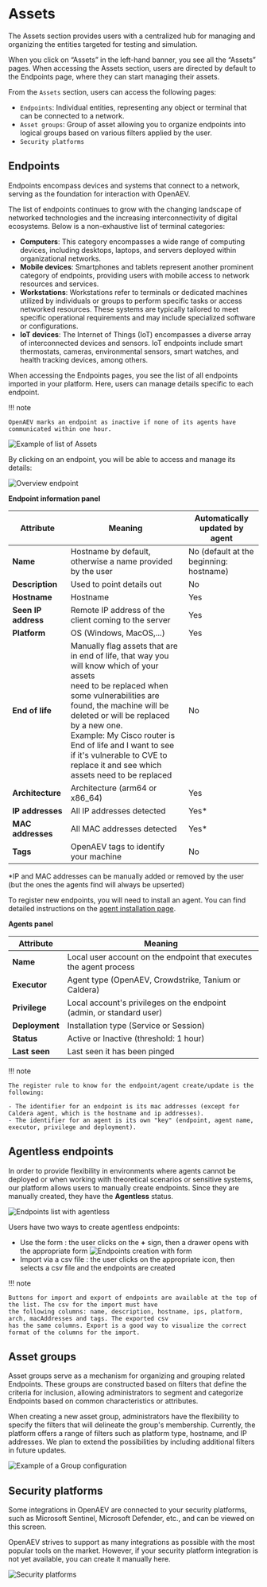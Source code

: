 # Assets

The Assets section provides users with a centralized hub for managing and organizing the entities targeted for testing
and simulation.

When you click on “Assets” in the left-hand banner, you see all the “Assets” pages. When accessing the Assets section,
users are directed by default to the Endpoints page, where they can start managing their assets.

From the `Assets` section, users can access the following pages:

- `Endpoints`: Individual entities, representing any object or terminal that can be connected to a network.
- `Asset groups`: Group of asset allowing you to organize endpoints into logical groups based on various filters applied
  by the user.
- `Security platforms`

## Endpoints

Endpoints encompass devices and systems that connect to a network, serving as the foundation for interaction with
OpenAEV.

The list of endpoints continues to grow with the changing landscape of networked technologies and the increasing
interconnectivity of digital ecosystems. Below is a non-exhaustive list of terminal categories:

- **Computers**: This category encompasses a wide range of computing devices, including desktops, laptops, and servers
  deployed within organizational networks.
- **Mobile devices**: Smartphones and tablets represent another prominent category of endpoints, providing users with
  mobile access to network resources and services.
- **Workstations**: Workstations refer to terminals or dedicated machines utilized by individuals or groups to perform
  specific tasks or access networked resources. These systems are typically tailored to meet specific operational
  requirements and may include specialized software or configurations.
- **IoT devices**: The Internet of Things (IoT) encompasses a diverse array of interconnected devices and sensors. IoT
  endpoints include smart thermostats, cameras, environmental sensors, smart watches, and health tracking devices, among
  others.

When accessing the Endpoints pages, you see the list of all endpoints imported in your platform. Here, users can manage 
details specific to each endpoint.

!!! note

    OpenAEV marks an endpoint as inactive if none of its agents have communicated within one hour.

![Example of list of Assets](assets/assets_list.png)

By clicking on an endpoint, you will be able to access and manage its details:

![Overview endpoint](assets/overview_endpoint.png)

**Endpoint information panel**

| Attribute           | Meaning                                                                                                                                                                                                                                                                                                                                                               | Automatically updated by agent          |
|---------------------|-----------------------------------------------------------------------------------------------------------------------------------------------------------------------------------------------------------------------------------------------------------------------------------------------------------------------------------------------------------------------|-----------------------------------------|
| **Name**            | Hostname by default, otherwise a name provided by the user                                                                                                                                                                                                                                                                                                            | No (default at the beginning: hostname) |
| **Description**     | Used to point details out                                                                                                                                                                                                                                                                                                                                             | No                                      | 
| **Hostname**        | Hostname                                                                                                                                                                                                                                                                                                                                                              | Yes                                     |
| **Seen IP address** | Remote IP address of the client coming to the server                                                                                                                                                                                                                                                                                                                  | Yes                                     |
| **Platform**        | OS (Windows, MacOS,...)                                                                                                                                                                                                                                                                                                                                               | Yes                                     |
| **End of life**     | Manually flag assets that are in end of life, that way you will know which of your assets<br/>need to be replaced when some vulnerabilities are found, the machine will be deleted or will be replaced by a new one.<br/>Example: My Cisco router is End of life and I want to see if it's vulnerable to CVE to replace it and see which assets need to be replaced   | No                                      |
| **Architecture**    | Architecture (arm64 or x86_64)                                                                                                                                                                                                                                                                                                                                        | Yes                                     |
| **IP addresses**    | All IP addresses detected                                                                                                                                                                                                                                                                                                                                             | Yes*                                    |
| **MAC addresses**   | All MAC addresses detected                                                                                                                                                                                                                                                                                                                                            | Yes*                                    |
| **Tags**            | OpenAEV tags to identify your machine                                                                                                                                                                                                                                                                                                                                 | No                                      |

*IP and MAC addresses can be manually added or removed by the user (but the ones the agents find will always be upserted)

To register new endpoints, you will need to install an agent. You can find detailed instructions on the [agent installation page](../usage/openaev-agent.md).

**Agents panel**

| Attribute       | Meaning                                                              |
|-----------------|----------------------------------------------------------------------|
| **Name**        | Local user account on the endpoint that executes the agent process   | 
| **Executor**    | Agent type (OpenAEV, Crowdstrike, Tanium or Caldera)                 | 
| **Privilege**   | Local account's privileges on the endpoint (admin, or standard user) | 
| **Deployment**  | Installation type (Service or Session)                               |
| **Status**      | Active or Inactive (threshold: 1 hour)                               | 
| **Last seen**   | Last seen it has been pinged                                         | 

!!! note

    The register rule to know for the endpoint/agent create/update is the following:

    - The identifier for an endpoint is its mac addresses (except for Caldera agent, which is the hostname and ip addresses).
    - The identifier for an agent is its own "key" (endpoint, agent name, executor, privilege and deployment).

## Agentless endpoints

In order to provide flexibility in environments where agents cannot be deployed or when working with theoretical scenarios or sensitive systems, 
our platform allows users to manually create endpoints. Since they are manually created, they have the **Agentless** status. 

![Endpoints list with agentless](assets/agentless_list.png)

Users have two ways to create agentless endpoints:

- Use the form : the user clicks on the **+** sign, then a drawer opens with the appropriate form
  ![Endpoints creation with form](assets/agentless_creation.png)
- Import via a csv file : the user clicks on the appropriate icon, then selects a csv file and the endpoints are created

!!! note

    Buttons for import and export of endpoints are available at the top of the list. The csv for the import must have 
    the following columns: name, description, hostname, ips, platform, arch, macAddresses and tags. The exported csv 
    has the same columns. Export is a good way to visualize the correct format of the columns for the import.
    

## Asset groups

Asset groups serve as a mechanism for organizing and grouping related Endpoints. These groups are constructed based on
filters that define the criteria for inclusion, allowing administrators to segment and categorize Endpoints based on
common characteristics or attributes.

When creating a new asset group, administrators have the flexibility to specify the filters that will delineate the
group's membership. Currently, the platform offers a range of filters such as platform type, hostname, and IP addresses.
We plan to extend the possibilities by including additional filters in future updates.

![Example of a Group configuration](assets/assetsgroup_creation.png)

## Security platforms

Some integrations in OpenAEV are connected to your security platforms, such as Microsoft Sentinel, Microsoft Defender,
etc., and can be viewed on this screen.

OpenAEV strives to support as many integrations as possible with the most popular tools on the market. However, if your
security platform integration is not yet available, you can create it manually here.

![Security platforms](./assets/security-platforms.png)
